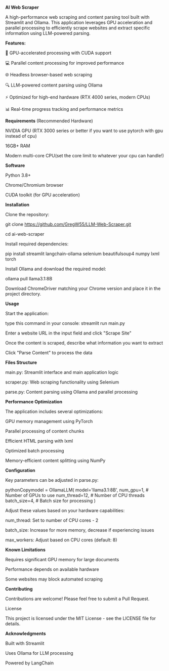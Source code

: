 **AI Web Scraper**

A high-performance web scraping and content parsing tool built with Streamlit and Ollama. This application leverages GPU acceleration and parallel processing to efficiently scrape websites and extract specific information using LLM-powered parsing.


**Features:**


🚀 GPU-accelerated processing with CUDA support

💻 Parallel content processing for improved performance

🌐 Headless browser-based web scraping

🔍 LLM-powered content parsing using Ollama

⚡ Optimized for high-end hardware (RTX 4000 series, modern CPUs)

📊 Real-time progress tracking and performance metrics



**Requirements** (Recommended Hardware)


NVIDIA GPU (RTX 3000 series or better if you want to use pytorch with gpu instead of cpu)

16GB+ RAM

Modern multi-core CPU(set the core limit to whatever your cpu can handle!)


**Software**


Python 3.8+

Chrome/Chromium browser

CUDA toolkit (for GPU acceleration)


**Installation**


Clone the repository:

git clone https://github.com/GregW55/LLM-Web-Scraper.git

cd ai-web-scraper

Install required dependencies:

pip install streamlit langchain-ollama selenium beautifulsoup4 numpy lxml torch

Install Ollama and download the required model:

ollama pull llama3.1:8B

Download ChromeDriver matching your Chrome version and place it in the project directory.


**Usage**


Start the application:

type this command in your console: streamlit run main.py

Enter a website URL in the input field and click "Scrape Site"

Once the content is scraped, describe what information you want to extract

Click "Parse Content" to process the data

**Files Structure**

main.py: Streamlit interface and main application logic

scraper.py: Web scraping functionality using Selenium

parse.py: Content parsing using Ollama and parallel processing

**Performance Optimization**

The application includes several optimizations:

GPU memory management using PyTorch

Parallel processing of content chunks

Efficient HTML parsing with lxml

Optimized batch processing

Memory-efficient content splitting using NumPy


**Configuration**


Key parameters can be adjusted in parse.py:

pythonCopymodel = OllamaLLM(
    model='llama3.1:8B',
    num_gpu=1,  # Number of GPUs to use
    num_thread=12,  # Number of CPU threads
    batch_size=4,  # Batch size for processing
)

Adjust these values based on your hardware capabilities:

num_thread: Set to number of CPU cores - 2

batch_size: Increase for more memory, decrease if experiencing issues

max_workers: Adjust based on CPU cores (default: 8)


**Known Limitations**


Requires significant GPU memory for large documents

Performance depends on available hardware

Some websites may block automated scraping


**Contributing**


Contributions are welcome! Please feel free to submit a Pull Request.

License

This project is licensed under the MIT License - see the LICENSE file for details.


**Acknowledgments**


Built with Streamlit

Uses Ollama for LLM processing

Powered by LangChain
